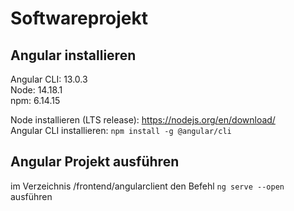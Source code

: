 # Softwareprojekt

Angular installieren
--------------------

Angular CLI: 13.0.3  \
Node: 14.18.1  \
npm: 6.14.15

Node installieren (LTS release): https://nodejs.org/en/download/  \
Angular CLI installieren: ```npm install -g @angular/cli```

Angular Projekt ausführen
-------------------------

im Verzeichnis /frontend/angularclient den Befehl ```ng serve --open``` ausführen

